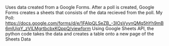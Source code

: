 Uses data created from a Google Forms. After a poll is created, Google Forms creates a sheets that consists of the data recieved from the poll. 
My Poll: https://docs.google.com/forms/d/e/1FAIpQLSeZB_-3IOsVyynQMq5hYh9mB6mlUjqY_zVlLMgrtbcbxKQppQ/viewform
Using Google Sheets API, the python code takes the data and creates a table onto a new page of the Sheets Data
